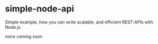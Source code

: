# simple-node-api
Simple example, how you can write scalable, and efficient REST-APIs with Node.js.

_more coming soon_
